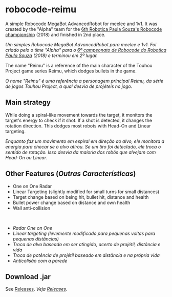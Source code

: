# robocode-reimu
A simple Robocode MegaBot AdvancedRobot for meelee and 1v1. 
It was created by the "Alpha" team for the [6th Robotica Paula Souza's Robocode championship](http://www.robotica.cpscetec.com.br/robocode.php) (2018) and finished in 2nd place.

*Um simples Robocode MegaBot AdvancedRobot para meelee e 1v1. 
Foi criado pelo o time "Alpha" para o [6º campeonato de Robocode do Robotica Paula Souza](http://www.robotica.cpscetec.com.br/robocode.php) (2018) e terminou em 2º lugar.*

The name "Reimu" is a reference of the main character of the Touhou Project game series Reimu, which dodges bullets in the game.

*O nome "Reimu" é uma referência a personagem principal Reimu, da série de jogos Touhou Project, a qual desvia de projéteis no jogo.*

## Main strategy
While doing a spiral-like movement towards the target, it monitors the target's energy to check if it shot. 
If a shot is detected, it changes the rotation direction. This dodges most robots with Head-On and Linear targeting.

*Enquanto faz um movimento em espiral em direção ao alvo, ele monitora a energia para checar se o alvo atirou.
Se um tiro foi detectado, ele troca o sentido de rotação. Isso desvia da maioria dos robôs que alvejam com Head-On ou Linear.*

## Other Features (*Outras Características*)
- One on One Radar
- Linear Targeting (slightly modified for small turns for small distances)
- Target change based on being hit, bullet hit, distance and health
- Bullet power change based on distance and own health
- Wall anti-collision

<br>

- *Radar One on One*
- *Linear targeting (levemente modificado para pequenas voltas para pequenas distâncias)*
- *Troca de alvo baseado em ser atingido, acerto de projétil, distância e vida*
- *Troca de potência de projétil baseado em distância e na própria vida*
- *Anticolisão com a parede*

## Download .jar
See [Releases](https://github.com/g-otn/robocode-reimu/releases). *Veja [Releases](https://github.com/g-otn/robocode-reimu/releases).*

